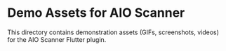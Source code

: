 # Demo Assets for AIO Scanner

This directory contains demonstration assets (GIFs, screenshots, videos) for the AIO Scanner Flutter plugin.
